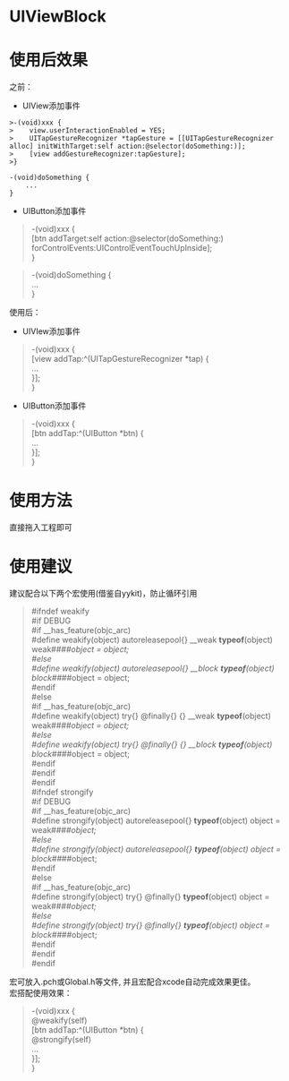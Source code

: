 # UIViewBlock
# 使用后效果
之前：  

- UIView添加事件  
```object-c
>-(void)xxx {  
>    view.userInteractionEnabled = YES;  
>    UITapGestureRecognizer *tapGesture = [[UITapGestureRecognizer alloc] initWithTarget:self action:@selector(doSomething:)];  
>    [view addGestureRecognizer:tapGesture];  
>}  

-(void)doSomething {
    ...
}
```
- UIButton添加事件
>-(void)xxx {  
>    [btn addTarget:self action:@selector(doSomething:) forControlEvents:UIControlEventTouchUpInside];  
>}  

>-(void)doSomething {  
>    ...  
>}

使用后：  

- UIVIew添加事件
>-(void)xxx {  
>    [view addTap:^(UITapGestureRecognizer *tap) {  
>        ...  
>    }];  
>}
- UIButton添加事件
>-(void)xxx {  
>    [btn addTap:^(UIButton *btn) {  
>        ...  
>    }];  
>}
# 使用方法
直接拖入工程即可
# 使用建议
建议配合以下两个宏使用(借鉴自yykit)，防止循环引用  

>#ifndef weakify  
#if DEBUG  
#if __has_feature(objc_arc)  
#define weakify(object) autoreleasepool{} __weak __typeof__(object) weak##_##object = object;  
#else  
#define weakify(object) autoreleasepool{} __block __typeof__(object) block##_##object = object;  
#endif  
#else  
#if __has_feature(objc_arc)  
#define weakify(object) try{} @finally{} {} __weak __typeof__(object) weak##_##object = object;  
#else  
#define weakify(object) try{} @finally{} {} __block __typeof__(object) block##_##object = object;  
#endif  
#endif  
#endif  
#ifndef strongify  
#if DEBUG  
#if __has_feature(objc_arc)  
#define strongify(object) autoreleasepool{} __typeof__(object) object = weak##_##object;  
#else  
#define strongify(object) autoreleasepool{} __typeof__(object) object = block##_##object;  
#endif  
#else  
#if __has_feature(objc_arc)  
#define strongify(object) try{} @finally{} __typeof__(object) object = weak##_##object;  
#else  
#define strongify(object) try{} @finally{} __typeof__(object) object = block##_##object;  
#endif  
#endif  
#endif  

宏可放入.pch或Global.h等文件, 并且宏配合xcode自动完成效果更佳。  
宏搭配使用效果：  
>-(void)xxx {  
    @weakify(self)  
    [btn addTap:^(UIButton *btn) {  
        @strongify(self)  
        ...  
    }];  
} 

